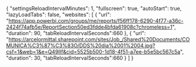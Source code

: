 {
  "settingsReloadIntervalMinutes": 1,
  "fullscreen": true,
  "autoStart": true,
  "lazyLoadTabs": false,
  "websites": [
    {
      "url": "https://app.powerbi.com/groups/me/reports/f56ff178-6290-4f77-a36c-2424f74afb5e/ReportSection50ed3fdde4bfda61908c?chromeless=1",
      "duration": 90,
      "tabReloadIntervalSeconds":660
    },
    {
      "url": "https://arcelormittal.sharepoint.com/sites/Job_/Shared%20Documents/COMUNICA%C3%87%C3%83O/DDS%20dia%2001%2004.jpg?csf=1&web=1&e=Q49IIf&cid=5525b500-1d18-4f51-a7ee-b5e5bc567c5a",
      "duration": 30,
      "tabReloadIntervalSeconds":660
    }
  ]
}
